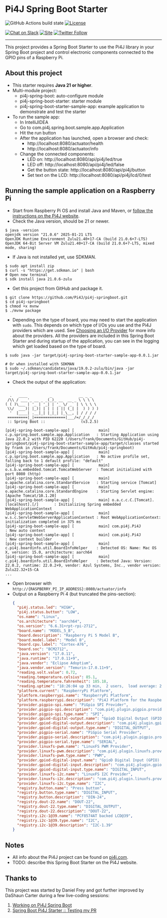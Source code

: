 # Pi4J Spring Boot Starter

![GitHub Actions build state](https://github.com/Pi4J/pi4j-springboot/actions/workflows/build.yml/badge.svg) [![License](https://img.shields.io/github/license/pi4j/pi4j-v2)](http://www.apache.org/licenses/LICENSE-2.0)

[![Chat on Slack](https://img.shields.io/badge/Chat-on%20Slack-blue)](https://join.slack.com/t/pi4j/shared_invite/zt-1ttqt8wgj-E6t69qaLrNuCMPLiYnBCsg)
[![Site](https://img.shields.io/badge/Website-pi4j.com-green)](https://pi4j.com)
[![Twitter Follow](https://img.shields.io/twitter/follow/pi4j?label=Pi4J&style=social)](https://twitter.com/pi4j)

---

This project provides a Spring Boot Starter to use the Pi4J library in your Spring Boot project and control electronic
components connected to the GPIO pins of a Raspberry Pi.

## About this project

* This starter requires **Java 21 or higher**.
* Multi-module project:
    * pi4j-spring-boot: auto-configure module
    * pi4j-spring-boot-starter: starter module
    * pi4j-spring-boot-starter-sample-app: example application to demonstrate and test the starter
* To run the sample app:
    * In IntelliJIDEA
    * Go to com.pi4j.spring.boot.sample.app.Application
    * Hit the run button
    * After the application has launched, open a browser and check:
        * http://localhost:8080/actuator/health
        * http://localhost:8080/actuator/info
    * Change the connected components:
        * LED on: http://localhost:8080/api/pi4j/led/true
        * LED off: http://localhost:8080/api/pi4j/led/false
        * Get the button state: http://localhost:8080/api/pi4j/button
        * Set text on the LCD: http://localhost:8080/api/pi4j/lcd/0/test

## Running the sample application on a Raspberry Pi

* Start from Raspberry Pi OS
  and install Java and Maven, or [follow the instructions on the Pi4J website](https://www.pi4j.com/prepare/).
* Check the Java version, should be 21 or newer.

```shell
$ java -version
openjdk version "21.0.6" 2025-01-21 LTS
OpenJDK Runtime Environment Zulu21.40+17-CA (build 21.0.6+7-LTS)
OpenJDK 64-Bit Server VM Zulu21.40+17-CA (build 21.0.6+7-LTS, mixed mode, sharing)
```

* If Java is not installed yet, use SDKMAN.

```shell
$ sudo apt install zip
$ curl -s "https://get.sdkman.io" | bash 
# Open new terminal
$ sdk install java 21.0.6-zulu
```

* Get this project from GitHub and package it.

```shell
$ git clone https://github.com/Pi4J/pi4j-springboot.git
$ cd pi4j-springboot
$ chmod +x mvnw
$ ./mvnw package
```

* Depending on the type of board, you may need to start the application with `sudo`. This depends on which type of I/Os
  you use and the Pi4J providers which are used.
  See [Choosing an I/O Provider](https://www.pi4j.com/documentation/providers/) for more info
  about the providers. All the providers are included in this Spring Boot Starter and during startup of the application,
  you can see in the logging which get loaded based on the type of board.

```shell
$ sudo java -jar target/pi4j-spring-boot-starter-sample-app-0.0.1.jar 

# Or when installed with SDKMAN
$ sudo ~/.sdkman/candidates/java/19.0.2-zulu/bin/java -jar target/pi4j-spring-boot-starter-sample-app-0.0.1.jar
```

* Check the output of the application:

```shell

  .   ____          _            __ _ _
 /\\ / ___'_ __ _ _(_)_ __  __ _ \ \ \ \
( ( )\___ | '_ | '_| | '_ \/ _` | \ \ \ \
 \\/  ___)| |_)| | | | | || (_| |  ) ) ) )
  '  |____| .__|_| |_|_| |_\__, | / / / /
 =========|_|==============|___/=/_/_/_/
 :: Spring Boot ::                (v3.2.5)

[pi4j-spring-boot-sample-app] [           main] c.p.spring.boot.sample.app.Application   : Starting Application using Java 22.0.2 with PID 62220 (/Users/frank/Documents/GitHub/pi4j-springboot/pi4j-spring-boot-starter-sample-app/target/classes started by frank in /Users/frank/Documents/GitHub/pi4j-springboot)
[pi4j-spring-boot-sample-app] [           main] c.p.spring.boot.sample.app.Application   : No active profile set, falling back to 1 default profile: "default"
[pi4j-spring-boot-sample-app] [           main] o.s.b.w.embedded.tomcat.TomcatWebServer  : Tomcat initialized with port 8080 (http)
[pi4j-spring-boot-sample-app] [           main] o.apache.catalina.core.StandardService   : Starting service [Tomcat]
[pi4j-spring-boot-sample-app] [           main] o.apache.catalina.core.StandardEngine    : Starting Servlet engine: [Apache Tomcat/10.1.20]
[pi4j-spring-boot-sample-app] [           main] o.a.c.c.C.[Tomcat].[localhost].[/]       : Initializing Spring embedded WebApplicationContext
[pi4j-spring-boot-sample-app] [           main] w.s.c.ServletWebServerApplicationContext : Root WebApplicationContext: initialization completed in 375 ms
[pi4j-spring-boot-sample-app] [           main] com.pi4j.Pi4J                            : New auto context
[pi4j-spring-boot-sample-app] [           main] com.pi4j.Pi4J                            : New context builder
[pi4j-spring-boot-sample-app] [           main] c.pi4j.boardinfo.util.BoardInfoHelper    : Detected OS: Name: Mac OS X, version: 15.0, architecture: aarch64
[pi4j-spring-boot-sample-app] [           main] c.pi4j.boardinfo.util.BoardInfoHelper    : Detected Java: Version: 22.0.2, runtime: 22.0.2+9, vendor: Azul Systems, Inc., vendor version: Zulu22.32+15-CA
...
```

* Open browser with `http://{RASPBERRY_PI_IP_ADDRESS}:8080/actuator/info`
* Output on a Raspberry Pi 4 (but truncated the pins-section):
    ```json
    {
      "pi4j.status.led": "HIGH",
      "pi4j.status.button": "LOW",
      "os.name": "Linux",
      "os.architecture": "aarch64",
      "os.version": "6.6.31+rpt-rpi-2712",
      "board.name": "MODEL_5_B",
      "board.description": "Raspberry Pi 5 Model B",
      "board.model.label": "Model B",
      "board.cpu.label": "Cortex-A76",
      "board.soc": "BCM2712",
      "java.version": "17.0.11",
      "java.runtime": "17.0.11+9",
      "java.vendor": "Eclipse Adoptium",
      "java.vendor.version": "Temurin-17.0.11+9",
      "reading.volt.value": 0.72,
      "reading.temperature.celsius": 85.1,
      "reading.temperature.fahrenheit": 185.18,
      "reading.uptime": "18:26:04 up 33 min,  2 users,  load average: 2.31, 1.54, 1.09",
      "platform.current": "RaspberryPi Platform",
      "platform.raspberrypi.name": "RaspberryPi Platform",
      "platform.raspberrypi.description": "Pi4J Platform for the RaspberryPi series of products.",
      "provider.pigpio-spi.name": "PiGpio SPI Provider",
      "provider.pigpio-spi.description": "com.pi4j.plugin.pigpio.provider.spi.PiGpioSpiProviderImpl",
      "provider.pigpio-spi.type.name": "SPI",
      "provider.gpiod-digital-output.name": "GpioD Digital Output (GPIO) Provider",
      "provider.gpiod-digital-output.description": "com.pi4j.plugin.gpiod.provider.gpio.digital.GpioDDigitalOutputProviderImpl",
      "provider.gpiod-digital-output.type.name": "DIGITAL_OUTPUT",
      "provider.pigpio-serial.name": "PiGpio Serial Provider",
      "provider.pigpio-serial.description": "com.pi4j.plugin.pigpio.provider.serial.PiGpioSerialProviderImpl",
      "provider.pigpio-serial.type.name": "SERIAL",
      "provider.linuxfs-pwm.name": "LinuxFS PWM Provider",
      "provider.linuxfs-pwm.description": "com.pi4j.plugin.linuxfs.provider.pwm.LinuxFsPwmProviderImpl",
      "provider.linuxfs-pwm.type.name": "PWM",
      "provider.gpiod-digital-input.name": "GpioD Digital Input (GPIO) Provider",
      "provider.gpiod-digital-input.description": "com.pi4j.plugin.gpiod.provider.gpio.digital.GpioDDigitalInputProviderImpl",
      "provider.gpiod-digital-input.type.name": "DIGITAL_INPUT",
      "provider.linuxfs-i2c.name": "LinuxFS I2C Provider",
      "provider.linuxfs-i2c.description": "com.pi4j.plugin.linuxfs.provider.i2c.LinuxFsI2CProviderImpl",
      "provider.linuxfs-i2c.type.name": "I2C",
      "registry.button.name": "Press button",
      "registry.button.type.name": "DIGITAL_INPUT",
      "registry.button.description": "DIN-24",
      "registry.dout-22.name": "DOUT-22",
      "registry.dout-22.type.name": "DIGITAL_OUTPUT",
      "registry.dout-22.description": "DOUT-22",
      "registry.i2c-1@39.name": "PCF8574AT backed LCD@39",
      "registry.i2c-1@39.type.name": "I2C",
      "registry.i2c-1@39.description": "I2C-1.39"
    }
    ```

## Notes

* All info about the Pi4J project can be found on [pi4j.com](https://pi4j.com/).
* TODO: describe this Spring Boot Starter on the Pi4J website.

## Thanks to

This project was started by Daniel Frey and got further improved by DaShaun Carter during a few live-coding sessions:

1. [Working on Pi4J Spring Boot](https://www.twitch.tv/videos/1828406758)
2. [Spring Boot Pi4J Starter :: Testing my PR](https://www.twitch.tv/videos/1829189803)
